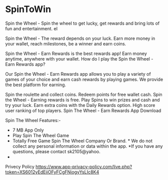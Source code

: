 # SpinToWin

Spin the Wheel - Spin the wheel to get lucky, get rewards and bring lots of fun and entertainment. el

Spin the Wheel - The reward depends on your luck. Earn more money in your wallet, reach milestones, be a winner and earn coins.

Spin the Wheel - Earn Rewards is the best rewards app! Earn money anytime, anywhere with your wallet.
How do I play the
Spin the Wheel - Earn Rewards app?

Our Spin the Wheel - Earn Rewards app allows you to play a variety of games of your choice and earn cash rewards by playing games. We provide the best platform for earning.

Spin the roulette and collect coins. Redeem
points for free wallet cash.
Spin the Wheel - Earning rewards is free. Play
Spins to win prizes and cash and try your luck.
Earn extra coins with the Daily Rewards option. High score user ranking of
top players.
Spin The Wheel - Earn Rewards App Download

Spin The Wheel Features:-

* 7 MB App Only
* Play Spin The Wheel Game
* Totally Free Game Spin The Wheel Company Or Brand. * We do not collect any personal information or data within the app. *If you have any questions, please contact sk2105@yahoo.
* 
Privecy Policy
https://www.app-privacy-policy.com/live.php?token=XS6012yEdEiiOFyFCgFNjogyYsLIc8K4
